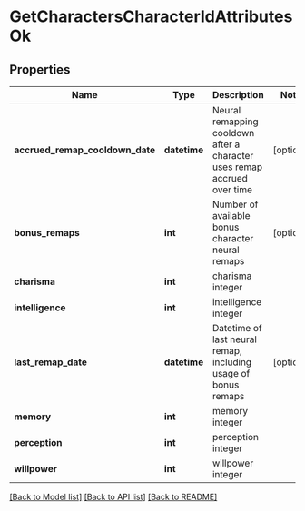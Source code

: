 # GetCharactersCharacterIdAttributesOk

## Properties
Name | Type | Description | Notes
------------ | ------------- | ------------- | -------------
**accrued_remap_cooldown_date** | **datetime** | Neural remapping cooldown after a character uses remap accrued over time | [optional] 
**bonus_remaps** | **int** | Number of available bonus character neural remaps | [optional] 
**charisma** | **int** | charisma integer | 
**intelligence** | **int** | intelligence integer | 
**last_remap_date** | **datetime** | Datetime of last neural remap, including usage of bonus remaps | [optional] 
**memory** | **int** | memory integer | 
**perception** | **int** | perception integer | 
**willpower** | **int** | willpower integer | 

[[Back to Model list]](../README.md#documentation-for-models) [[Back to API list]](../README.md#documentation-for-api-endpoints) [[Back to README]](../README.md)


